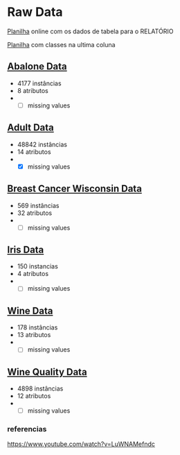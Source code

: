 # Raw Data

[Planilha](https://docs.google.com/spreadsheets/d/1wZaiO_AeL9jSK8vC1ECI-aGfr7l-37uKzIdM__cwAlI/edit?usp=sharing) online com os dados de tabela para o RELATÓRIO

[Planilha](https://docs.google.com/spreadsheets/d/1XR6Q2qqj0N5QnEDC14EbmtIgl2uuRkOUZCImlFfsGIQ/edit?usp=sharing) com classes na ultima coluna

## [Abalone Data](http://archive.ics.uci.edu/ml/datasets/Abalone)
 - 4177 instâncias
 - 8 atributos
 - - [ ] missing values
 
## [Adult Data](http://archive.ics.uci.edu/ml/datasets/Adult)
 - 48842 instâncias
 - 14 atributos
 - - [x] missing values

## [Breast Cancer Wisconsin Data](http://archive.ics.uci.edu/ml/datasets/Breast+Cancer+Wisconsin+%28Diagnostic%29)
 - 569 instâncias
 - 32 atributos
 - - [ ] missing values

## [Iris Data](http://archive.ics.uci.edu/ml/datasets/Iris)
 - 150 instancias
 - 4 atributos
 - - [ ] missing values
  
## [Wine Data](http://archive.ics.uci.edu/ml/datasets/Wine)
 - 178 instâncias
 - 13 atributos
 - - [ ] missing values
 
## [Wine Quality Data](http://archive.ics.uci.edu/ml/datasets/Wine+Quality)
 - 4898 instâncias
 - 12 atributos
 - - [ ] missing values
  
### referencias
https://www.youtube.com/watch?v=LuWNAMefndc
